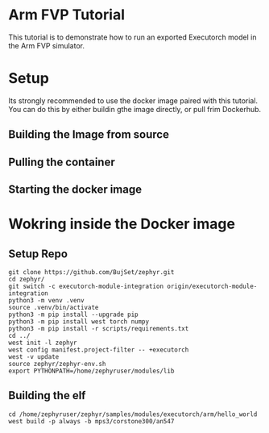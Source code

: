 # Arm FVP Tutorial

This tutorial is to demonstrate how to run an exported Executorch model in the Arm FVP simulator.

# Setup

Its strongly recommended to use the docker image paired with this tutorial. You can do this by either buildin gthe image directly, or pull frim Dockerhub.

## Building the Image from source

## Pulling the container

## Starting the docker image

# Wokring inside the Docker image

## Setup Repo

```
git clone https://github.com/BujSet/zephyr.git
cd zephyr/
git switch -c executorch-module-integration origin/executorch-module-integration
python3 -m venv .venv
source .venv/bin/activate
python3 -m pip install --upgrade pip
python3 -m pip install west torch numpy
python3 -m pip install -r scripts/requirements.txt
cd ../
west init -l zephyr
west config manifest.project-filter -- +executorch
west -v update
source zephyr/zephyr-env.sh
export PYTHONPATH=/home/zephyruser/modules/lib
```

## Building the elf

```
cd /home/zephyruser/zephyr/samples/modules/executorch/arm/hello_world
west build -p always -b mps3/corstone300/an547

```
